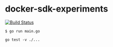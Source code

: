 # docker-sdk-experiments

[![Build Status](https://travis-ci.org/danielpacak/docker-sdk-experiments.svg?branch=master)](https://travis-ci.org/danielpacak/docker-sdk-experiments)

```
$ go run main.go
```

```
go test -v ./...
```
